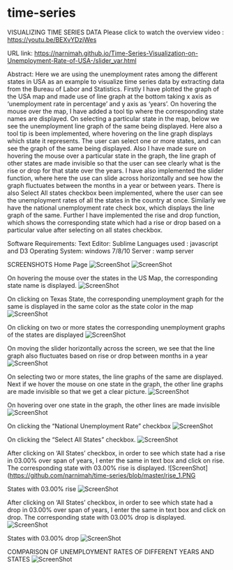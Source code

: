 # time-series

VISUALIZING TIME SERIES DATA
Please click to watch the overview video : https://youtu.be/BEXvYDzjWes

URL link: https://narnimah.github.io/Time-Series-Visualization-on-Unemployment-Rate-of-USA-/slider_var.html

Abstract: Here we are using the unemployment rates among the different states in USA as an example to visualize time series data by extracting data from the Bureau of Labor and Statistics. Firstly I have plotted the graph of the USA map and made use of line graph at the bottom taking x axis as ‘unemployment rate in percentage’ and y axis as ‘years’. On hovering the mouse over the map, I have added a tool tip where the corresponding state names are displayed.
 On selecting a particular state in the map, below we see the unemployment line graph of the same being displayed. Here also a tool tip is been implemented, where hovering on the line graph displays which state it represents. The user can select one or more states, and can see the graph of the same being displayed. 
Also I have made sure on hovering the mouse over a particular state in the graph, the line graph of other states are made invisible so that the user can see clearly what is the rise or drop for that state over the years. I have also implemented the slider function, where here the use can slide across horizontally and see how the graph fluctuates between the months in a year or between years.
There is also Select All states checkbox been implemented, where the user can see the unemployment rates of all the states in the country at once. Similarly we have the national unemployment rate check box, which displays the line graph of the same.
Further I have implemented the rise and drop function, which shows the corresponding state which had a rise or drop based on a particular value after selecting on all states checkbox. 

Software Requirements:
Text Editor: Sublime
Languages used : javascript and D3 
Operating System: windows 7/8/10
Server : wamp server

SCREENSHOTS
Home Page 
![ScreenShot](https://github.com/narnimah/time-series/blob/master/home_pg_1.PNG)
![ScreenShot](https://github.com/narnimah/time-series/blob/master/home_pg_2.PNG)

On hovering the mouse over the states in the US Map, the corresponding state name is displayed.
![ScreenShot](https://github.com/narnimah/time-series/blob/master/state_name.png)

On clicking on Texas State, the corresponding unemployment graph for the same is displayed in the same color as the state color in the map
![ScreenShot](https://github.com/narnimah/time-series/blob/master/state_linegraph.png)

On clicking on two or more states the corresponding unemployment graphs of the states are displayed
![ScreenShot](https://github.com/narnimah/time-series/blob/master/multiple_lines.PNG)

On moving the slider horizontally across the screen, we see that the line graph also fluctuates based on rise or drop between months in a year
![ScreenShot](https://github.com/narnimah/time-series/blob/master/slider.PNG)

On selecting two or more states, the line graphs of the same are displayed. Next if we hover the mouse on one state in the graph, the other line graphs are made invisible so that we get a clear picture.
![ScreenShot](https://github.com/narnimah/time-series/blob/master/invisible_1.PNG)

On hovering over one state in the graph, the other lines are made invisible
![ScreenShot](https://github.com/narnimah/time-series/blob/master/invisible_2.png)

On clicking the “National Unemployment Rate” checkbox 
![ScreenShot](https://github.com/narnimah/time-series/blob/master/nationalunemp.PNG)

On clicking the “Select All States” checkbox. 
![ScreenShot](https://github.com/narnimah/time-series/blob/master/selectall.PNG)

After clicking on ‘All States’ checkbox, in order to see which state had a rise in 03.00% over span of years, I enter the same in text box and click on rise. The corresponding state with 03.00% rise is displayed.
![ScreenShot](https://github.com/narnimah/time-series/blob/master/rise_1.PNG

States with 03.00% rise
![ScreenShot](https://github.com/narnimah/time-series/blob/master/rise_2.PNG)

After clicking on ‘All States’ checkbox, in order to see which state had a drop in 03.00% over span of years, I enter the same in text box and click on drop. The corresponding state with 03.00% drop is displayed.
![ScreenShot](https://github.com/narnimah/time-series/blob/master/drop_1.PNG)

States with 03.00% drop
![ScreenShot](https://github.com/narnimah/time-series/blob/master/drop_2.PNG)

COMPARISON OF UNEMPLOYMENT RATES OF DIFFERENT YEARS AND STATES
![ScreenShot](https://github.com/narnimah/time-series/blob/master/comp_states_yrs.PNG)





